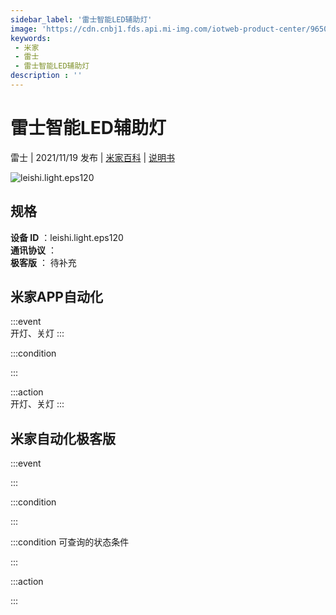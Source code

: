 ```yaml
---
sidebar_label: '雷士智能LED辅助灯'
image: 'https://cdn.cnbj1.fds.api.mi-img.com/iotweb-product-center/9650fb6dc8202bff7f5182ccc358aa7b_1634176188308.png?GalaxyAccessKeyId=AKVGLQWBOVIRQ3XLEW&Expires=9223372036854775807&Signature=Gs3FVGzB/wyQxW/v4lZRlRARKGw='
keywords: 
 - 米家
 - 雷士
 - 雷士智能LED辅助灯
description : ''
---
```

# 雷士智能LED辅助灯

雷士 | 2021/11/19 发布 | [米家百科](https://home.mi.com/webapp/content/baike/product/index.html?model=leishi.light.eps120) | [说明书](https://home.mi.com/views/introduction.html?model=leishi.light.eps120&region=cn)

![leishi.light.eps120](https://cdn.cnbj1.fds.api.mi-img.com/iotweb-product-center/9650fb6dc8202bff7f5182ccc358aa7b_1634176188308.png?GalaxyAccessKeyId=AKVGLQWBOVIRQ3XLEW&Expires=9223372036854775807&Signature=Gs3FVGzB/wyQxW/v4lZRlRARKGw=)

## 规格  
> 
**设备 ID** ：leishi.light.eps120  
**通讯协议** ：  
**极客版**  ： 待补充 


## 米家APP自动化  

:::event  
开灯、关灯
:::

:::condition  

:::

:::action   
开灯、关灯
:::

## 米家自动化极客版  

:::event  

:::

:::condition  

:::

:::condition 可查询的状态条件  

:::

:::action  

:::

        
